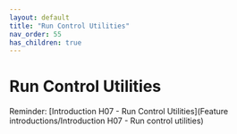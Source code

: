 ```yaml
---
layout: default
title: "Run Control Utilities"
nav_order: 55
has_children: true
---
```

# Run Control Utilities
Reminder: [Introduction H07 - Run Control Utilities](Feature introductions/Introduction H07 - Run control utilities)   
